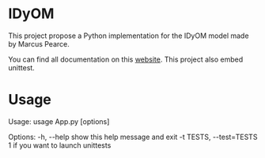 # IDyOM
This project propose a Python implementation for the IDyOM model made by Marcus Pearce.

You can find all documentation on this [website](guimarion.github.io/IDyOM).
This project also embed unittest.

# Usage

Usage: usage App.py [options]

Options:
  -h, --help            show this help message and exit
  -t TESTS, --test=TESTS
                        1 if you want to launch unittests
